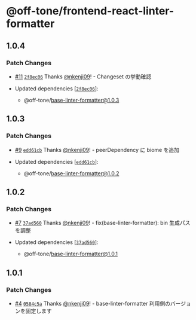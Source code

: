 # @off-tone/frontend-react-linter-formatter

## 1.0.4

### Patch Changes

- [#11](https://github.com/off-tone/scaffolds/pull/11) [`2f8ec06`](https://github.com/off-tone/scaffolds/commit/2f8ec0629c3e8732572c851cf3b2fa60e96039a4) Thanks [@nkenji09](https://github.com/nkenji09)! - Changeset の挙動確認

- Updated dependencies [[`2f8ec06`](https://github.com/off-tone/scaffolds/commit/2f8ec0629c3e8732572c851cf3b2fa60e96039a4)]:
  - @off-tone/base-linter-formatter@1.0.3

## 1.0.3

### Patch Changes

- [#9](https://github.com/off-tone/scaffolds/pull/9) [`edd61cb`](https://github.com/off-tone/scaffolds/commit/edd61cb8e79df4351950dd84ca703e294557bbd1) Thanks [@nkenji09](https://github.com/nkenji09)! - peerDependency に biome を追加

- Updated dependencies [[`edd61cb`](https://github.com/off-tone/scaffolds/commit/edd61cb8e79df4351950dd84ca703e294557bbd1)]:
  - @off-tone/base-linter-formatter@1.0.2

## 1.0.2

### Patch Changes

- [#7](https://github.com/off-tone/scaffolds/pull/7) [`37ad560`](https://github.com/off-tone/scaffolds/commit/37ad56042095ca0f891e7653aa209fb674f9b5d7) Thanks [@nkenji09](https://github.com/nkenji09)! - fix(base-linter-formatter): bin 生成パスを調整

- Updated dependencies [[`37ad560`](https://github.com/off-tone/scaffolds/commit/37ad56042095ca0f891e7653aa209fb674f9b5d7)]:
  - @off-tone/base-linter-formatter@1.0.1

## 1.0.1

### Patch Changes

- [#4](https://github.com/off-tone/scaffolds/pull/4) [`0584c5a`](https://github.com/off-tone/scaffolds/commit/0584c5aab081cd3a5dd1899287e4f31a1dae7a88) Thanks [@nkenji09](https://github.com/nkenji09)! - base-linter-formatter 利用側のバージョンを固定します
